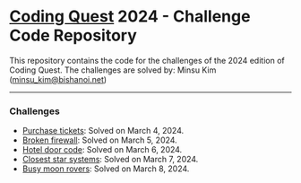 # [Coding Quest](https://codingquest.io) 2024 - Challenge Code Repository

This repository contains the code for the challenges of the 2024 edition of Coding Quest.
The challenges are solved by: Minsu Kim ([minsu_kim@bishanoi.net](mailto:minsu_kim@bishanoi.net))

---

### Challenges

- [Purchase tickets](./src/01.ts): Solved on March 4, 2024.
- [Broken firewall](./src/02.ts): Solved on March 5, 2024.
- [Hotel door code](./src/03.ts): Solved on March 6, 2024.
- [Closest star systems](./src/04.ts): Solved on March 7, 2024.
- [Busy moon rovers](./src/05.ts): Solved on March 8, 2024.
<!--
- [](./src/06.ts): Solved on March 11, 2024.
- [](./src/07.ts): Solved on March 12, 2024.
- [](./src/08.ts): Solved on March 13, 2024.
- [](./src/09.ts): Solved on March 14, 2024.
- [](./src/10.ts): Solved on March 15, 2024.
  -->
